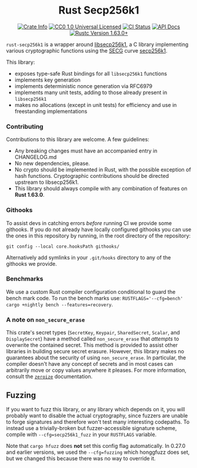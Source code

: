 <div align="center">
  <h1>Rust Secp256k1</h1>

  <p>
    <a href="https://crates.io/crates/secp256k1"><img alt="Crate Info" src="https://img.shields.io/crates/v/secp256k1.svg"/></a>
    <a href="https://github.com/rust-bitcoin/rust-secp256k1/blob/master/LICENSE"><img alt="CC0 1.0 Universal Licensed" src="https://img.shields.io/badge/license-CC0--1.0-blue.svg"/></a>
    <a href="https://github.com/rust-bitcoin/rust-secp256k1/actions?query=workflow%3AContinuous%20integration"><img alt="CI Status" src="https://github.com/rust-bitcoin/rust-secp256k1/workflows/Continuous%20integration/badge.svg"></a>
    <a href="https://docs.rs/secp256k1"><img alt="API Docs" src="https://img.shields.io/badge/docs.rs-secp256k1-green"/></a>
    <a href="https://releases.rs/docs/1.63.0/"><img alt="Rustc Version 1.63.0+" src="https://img.shields.io/badge/rustc-1.63.0.0%2B-lightgrey.svg"/></a>
  </p>
</div>

`rust-secp256k1` is a wrapper around [libsecp256k1](https://github.com/bitcoin-core/secp256k1), a C
library implementing various cryptographic functions using the [SECG](https://www.secg.org/) curve
[secp256k1](https://en.bitcoin.it/wiki/Secp256k1).

This library:

* exposes type-safe Rust bindings for all `libsecp256k1` functions
* implements key generation
* implements deterministic nonce generation via RFC6979
* implements many unit tests, adding to those already present in `libsecp256k1`
* makes no allocations (except in unit tests) for efficiency and use in freestanding implementations

### Contributing

Contributions to this library are welcome. A few guidelines:

* Any breaking changes must have an accompanied entry in CHANGELOG.md
* No new dependencies, please.
* No crypto should be implemented in Rust, with the possible exception of hash functions. Cryptographic contributions should be directed upstream to libsecp256k1.
* This library should always compile with any combination of features on **Rust 1.63.0**.

### Githooks

To assist devs in catching errors _before_ running CI we provide some githooks. If you do not
already have locally configured githooks you can use the ones in this repository by running, in the
root directory of the repository:
```
git config --local core.hooksPath githooks/
```

Alternatively add symlinks in your `.git/hooks` directory to any of the githooks we provide.

### Benchmarks

We use a custom Rust compiler configuration conditional to guard the bench mark code. To run the
bench marks use: `RUSTFLAGS='--cfg=bench' cargo +nightly bench --features=recovery`.

### A note on `non_secure_erase`

This crate's secret types (`SecretKey`, `Keypair`, `SharedSecret`, `Scalar`, and `DisplaySecret`)
have a method called `non_secure_erase` that *attempts* to overwrite the contained secret. This
method is provided to assist other libraries in building secure secret erasure. However, this
library makes no guarantees about the security of using `non_secure_erase`. In particular,
the compiler doesn't have any concept of secrets and in most cases can arbitrarily move or copy
values anywhere it pleases. For more information, consult the [`zeroize`](https://docs.rs/zeroize)
documentation.

## Fuzzing

If you want to fuzz this library, or any library which depends on it, you will
probably want to disable the actual cryptography, since fuzzers are unable to
forge signatures and therefore won't test many interesting codepaths. To instead
use a trivially-broken but fuzzer-accessible signature scheme, compile with
`--cfg=secp256k1_fuzz` in your `RUSTFLAGS` variable.

Note that `cargo hfuzz` does **not** set this config flag automatically. In 0.27.0
and earlier versions, we used the `--cfg=fuzzing` which honggfuzz does set, but we
changed this because there was no way to override it.

